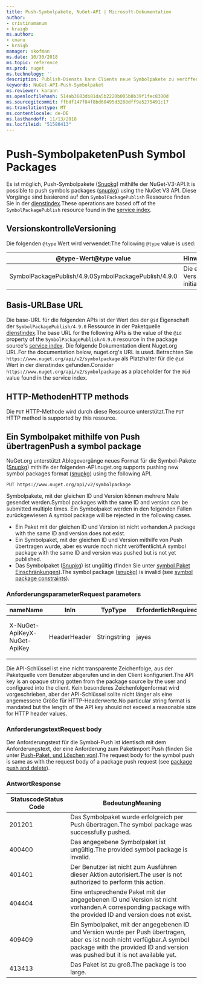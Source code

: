 ```yaml
---
title: Push-Symbolpakete, NuGet-API | Microsoft-Dokumentation
author:
- cristinamanum
- kraigb
ms.author:
- cmanu
- kraigb
manager: skofman
ms.date: 10/30/2018
ms.topic: reference
ms.prod: nuget
ms.technology: ''
description: Publish-Diensts kann Clients neue Symbolpakete zu veröffentlichen.
keywords: NuGet-API-Push-Symbolpaket
ms.reviewer: karann
ms.openlocfilehash: 514ab3683db81da5b2220b005b8b39f1fec8300d
ms.sourcegitcommit: ffbdf147f84f8bd60495d3288dff9a5275491c17
ms.translationtype: MT
ms.contentlocale: de-DE
ms.lasthandoff: 11/13/2018
ms.locfileid: "51580413"
---
```

# <a name="push-symbol-packages"></a><span data-ttu-id="7c629-104">Push-Symbolpaketen</span><span class="sxs-lookup"><span data-stu-id="7c629-104">Push Symbol Packages</span></span>

<span data-ttu-id="7c629-105">Es ist möglich, Push-Symbolpakete ([Snupkg](../create-packages/Symbol-Packages-snupkg.md)) mithilfe der NuGet-V3-API.</span><span class="sxs-lookup"><span data-stu-id="7c629-105">It is possible to push symbols packages ([snupkg](../create-packages/Symbol-Packages-snupkg.md)) using the NuGet V3 API.</span></span>
<span data-ttu-id="7c629-106">Diese Vorgänge sind basierend auf den `SymbolPackagePublish` Ressource finden Sie in der [dienstindex](service-index.md).</span><span class="sxs-lookup"><span data-stu-id="7c629-106">These operations are based off of the `SymbolPackagePublish` resource found in the [service index](service-index.md).</span></span>

## <a name="versioning"></a><span data-ttu-id="7c629-107">Versionskontrolle</span><span class="sxs-lookup"><span data-stu-id="7c629-107">Versioning</span></span>

<span data-ttu-id="7c629-108">Die folgenden `@type` Wert wird verwendet:</span><span class="sxs-lookup"><span data-stu-id="7c629-108">The following `@type` value is used:</span></span>

<span data-ttu-id="7c629-109">@type-Wert</span><span class="sxs-lookup"><span data-stu-id="7c629-109">@type value</span></span>                 | <span data-ttu-id="7c629-110">Hinweise</span><span class="sxs-lookup"><span data-stu-id="7c629-110">Notes</span></span>
--------------------        | -----
<span data-ttu-id="7c629-111">SymbolPackagePublish/4.9.0</span><span class="sxs-lookup"><span data-stu-id="7c629-111">SymbolPackagePublish/4.9.0</span></span>  | <span data-ttu-id="7c629-112">Die erste Version</span><span class="sxs-lookup"><span data-stu-id="7c629-112">The initial release</span></span>

## <a name="base-url"></a><span data-ttu-id="7c629-113">Basis-URL</span><span class="sxs-lookup"><span data-stu-id="7c629-113">Base URL</span></span>

<span data-ttu-id="7c629-114">Die base-URL für die folgenden APIs ist der Wert des der `@id` Eigenschaft der `SymbolPackagePublish/4.9.0` Ressource in der Paketquelle [dienstindex](service-index.md).</span><span class="sxs-lookup"><span data-stu-id="7c629-114">The base URL for the following APIs is the value of the `@id` property of the `SymbolPackagePublish/4.9.0` resource in the package source's [service index](service-index.md).</span></span> <span data-ttu-id="7c629-115">Die folgende Dokumentation dient Nuget.org URL.</span><span class="sxs-lookup"><span data-stu-id="7c629-115">For the documentation below, nuget.org's URL is used.</span></span> <span data-ttu-id="7c629-116">Betrachten Sie `https://www.nuget.org/api/v2/symbolpackage` als Platzhalter für die `@id` Wert in der dienstindex gefunden.</span><span class="sxs-lookup"><span data-stu-id="7c629-116">Consider `https://www.nuget.org/api/v2/symbolpackage` as a placeholder for the `@id` value found in the service index.</span></span>

## <a name="http-methods"></a><span data-ttu-id="7c629-117">HTTP-Methoden</span><span class="sxs-lookup"><span data-stu-id="7c629-117">HTTP methods</span></span>

<span data-ttu-id="7c629-118">Die `PUT` HTTP-Methode wird durch diese Ressource unterstützt.</span><span class="sxs-lookup"><span data-stu-id="7c629-118">The `PUT` HTTP method is supported by this resource.</span></span> 

## <a name="push-a-symbol-package"></a><span data-ttu-id="7c629-119">Ein Symbolpaket mithilfe von Push übertragen</span><span class="sxs-lookup"><span data-stu-id="7c629-119">Push a symbol package</span></span>

<span data-ttu-id="7c629-120">NuGet.org unterstützt Ablegevorgänge neues Format für die Symbol-Pakete ([Snupkg](../create-packages/Symbol-Packages-snupkg.md)) mithilfe der folgenden-API.</span><span class="sxs-lookup"><span data-stu-id="7c629-120">nuget.org supports pushing new symbol packages format ([snupkg](../create-packages/Symbol-Packages-snupkg.md)) using the following API.</span></span> 

    PUT https://www.nuget.org/api/v2/symbolpackage

<span data-ttu-id="7c629-121">Symbolpakete, mit der gleichen ID und Version können mehrere Male gesendet werden.</span><span class="sxs-lookup"><span data-stu-id="7c629-121">Symbol packages with the same ID and version can be submitted multiple times.</span></span> <span data-ttu-id="7c629-122">Ein Symbolpaket werden in den folgenden Fällen zurückgewiesen.</span><span class="sxs-lookup"><span data-stu-id="7c629-122">A symbol package will be rejected in the following cases.</span></span>
- <span data-ttu-id="7c629-123">Ein Paket mit der gleichen ID und Version ist nicht vorhanden.</span><span class="sxs-lookup"><span data-stu-id="7c629-123">A package with the same ID and version does not exist.</span></span>
- <span data-ttu-id="7c629-124">Ein Symbolpaket, mit der gleichen ID und Version mithilfe von Push übertragen wurde, aber es wurde noch nicht veröffentlicht.</span><span class="sxs-lookup"><span data-stu-id="7c629-124">A symbol package with the same ID and version was pushed but is not yet published.</span></span>
- <span data-ttu-id="7c629-125">Das Symbolpaket ([Snupkg](../create-packages/Symbol-Packages-snupkg.md)) ist ungültig (finden Sie unter [symbol Paket Einschränkungen](../create-packages/Symbol-Packages-snupkg.md)).</span><span class="sxs-lookup"><span data-stu-id="7c629-125">The symbol package ([snupkg](../create-packages/Symbol-Packages-snupkg.md)) is invalid (see [symbol package constraints](../create-packages/Symbol-Packages-snupkg.md)).</span></span>

### <a name="request-parameters"></a><span data-ttu-id="7c629-126">Anforderungsparameter</span><span class="sxs-lookup"><span data-stu-id="7c629-126">Request parameters</span></span>

<span data-ttu-id="7c629-127">name</span><span class="sxs-lookup"><span data-stu-id="7c629-127">Name</span></span>           | <span data-ttu-id="7c629-128">In</span><span class="sxs-lookup"><span data-stu-id="7c629-128">In</span></span>     | <span data-ttu-id="7c629-129">Typ</span><span class="sxs-lookup"><span data-stu-id="7c629-129">Type</span></span>   | <span data-ttu-id="7c629-130">Erforderlich</span><span class="sxs-lookup"><span data-stu-id="7c629-130">Required</span></span> | <span data-ttu-id="7c629-131">Hinweise</span><span class="sxs-lookup"><span data-stu-id="7c629-131">Notes</span></span>
-------------- | ------ | ------ | -------- | -----
<span data-ttu-id="7c629-132">X-NuGet-ApiKey</span><span class="sxs-lookup"><span data-stu-id="7c629-132">X-NuGet-ApiKey</span></span> | <span data-ttu-id="7c629-133">Header</span><span class="sxs-lookup"><span data-stu-id="7c629-133">Header</span></span> | <span data-ttu-id="7c629-134">String</span><span class="sxs-lookup"><span data-stu-id="7c629-134">string</span></span> | <span data-ttu-id="7c629-135">ja</span><span class="sxs-lookup"><span data-stu-id="7c629-135">yes</span></span>      | <span data-ttu-id="7c629-136">Beispiel: `X-NuGet-ApiKey: {USER_API_KEY}`</span><span class="sxs-lookup"><span data-stu-id="7c629-136">For example, `X-NuGet-ApiKey: {USER_API_KEY}`</span></span>

<span data-ttu-id="7c629-137">Die API-Schlüssel ist eine nicht transparente Zeichenfolge, aus der Paketquelle vom Benutzer abgerufen und in den Client konfiguriert.</span><span class="sxs-lookup"><span data-stu-id="7c629-137">The API key is an opaque string gotten from the package source by the user and configured into the client.</span></span> <span data-ttu-id="7c629-138">Kein besonderes Zeichenfolgenformat wird vorgeschrieben, aber der API-Schlüssel sollte nicht länger als eine angemessene Größe für HTTP-Headerwerte.</span><span class="sxs-lookup"><span data-stu-id="7c629-138">No particular string format is mandated but the length of the API key should not exceed a reasonable size for HTTP header values.</span></span>

### <a name="request-body"></a><span data-ttu-id="7c629-139">Anforderungstext</span><span class="sxs-lookup"><span data-stu-id="7c629-139">Request body</span></span>

<span data-ttu-id="7c629-140">Der Anforderungstext für die Symbol-Push ist identisch mit dem Anforderungstext, der eine Anforderung zum Paketimport Push (finden Sie unter [Push-Paket, und Löschen von](package-publish-resource.md)).</span><span class="sxs-lookup"><span data-stu-id="7c629-140">The request body for the symbol push is same as with the request body of a package push request (see [package push and delete](package-publish-resource.md)).</span></span> 

### <a name="response"></a><span data-ttu-id="7c629-141">Antwort</span><span class="sxs-lookup"><span data-stu-id="7c629-141">Response</span></span>

<span data-ttu-id="7c629-142">Statuscode</span><span class="sxs-lookup"><span data-stu-id="7c629-142">Status Code</span></span> | <span data-ttu-id="7c629-143">Bedeutung</span><span class="sxs-lookup"><span data-stu-id="7c629-143">Meaning</span></span>
----------- | -------
<span data-ttu-id="7c629-144">201</span><span class="sxs-lookup"><span data-stu-id="7c629-144">201</span></span>         | <span data-ttu-id="7c629-145">Das Symbolpaket wurde erfolgreich per Push übertragen.</span><span class="sxs-lookup"><span data-stu-id="7c629-145">The symbol package was successfully pushed.</span></span>
<span data-ttu-id="7c629-146">400</span><span class="sxs-lookup"><span data-stu-id="7c629-146">400</span></span>         | <span data-ttu-id="7c629-147">Das angegebene Symbolpaket ist ungültig.</span><span class="sxs-lookup"><span data-stu-id="7c629-147">The provided symbol package is invalid.</span></span>
<span data-ttu-id="7c629-148">401</span><span class="sxs-lookup"><span data-stu-id="7c629-148">401</span></span>         | <span data-ttu-id="7c629-149">Der Benutzer ist nicht zum Ausführen dieser Aktion autorisiert.</span><span class="sxs-lookup"><span data-stu-id="7c629-149">The user is not authorized to perform this action.</span></span>
<span data-ttu-id="7c629-150">404</span><span class="sxs-lookup"><span data-stu-id="7c629-150">404</span></span>         | <span data-ttu-id="7c629-151">Eine entsprechende Paket mit der angegebenen ID und Version ist nicht vorhanden.</span><span class="sxs-lookup"><span data-stu-id="7c629-151">A corresponding package with the provided ID and version does not exist.</span></span>
<span data-ttu-id="7c629-152">409</span><span class="sxs-lookup"><span data-stu-id="7c629-152">409</span></span>         | <span data-ttu-id="7c629-153">Ein Symbolpaket, mit der angegebenen ID und Version wurde per Push übertragen, aber es ist noch nicht verfügbar.</span><span class="sxs-lookup"><span data-stu-id="7c629-153">A symbol package with the provided ID and version was pushed but it is not available yet.</span></span>
<span data-ttu-id="7c629-154">413</span><span class="sxs-lookup"><span data-stu-id="7c629-154">413</span></span>         | <span data-ttu-id="7c629-155">Das Paket ist zu groß.</span><span class="sxs-lookup"><span data-stu-id="7c629-155">The package is too large.</span></span>

